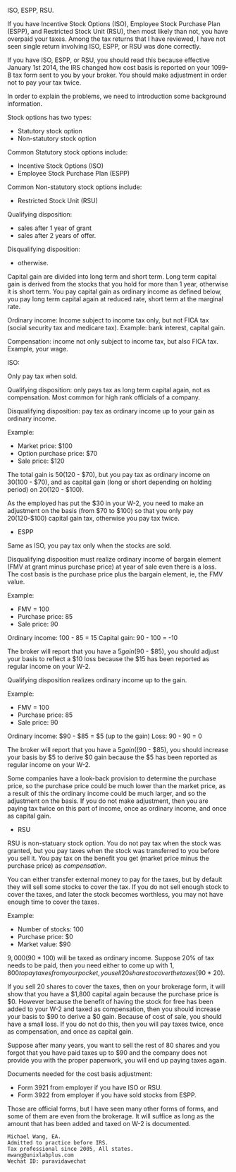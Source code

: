 ISO, ESPP, RSU.

If you have Incentive Stock Options (ISO), Employee Stock Purchase Plan (ESPP),
and Restricted Stock Unit (RSU), then most likely than not, you have overpaid
your taxes. Among the tax returns that I have reviewed, I have not seen single
return involving ISO, ESPP, or RSU was done correctly. 

If you have ISO, ESPP, or RSU, you should read this because effective
January 1st 2014, the IRS changed how cost basis is reported on your 1099-B
tax form sent to you by your broker. You should make adjustment in order not
to pay your tax twice.

In order to explain the problems, we need to introduction some background information.

Stock options has two types:

- Statutory stock option
- Non-statutory stock option

Common Statutory stock options include:

- Incentive Stock Options (ISO)
- Employee Stock Purchase Plan (ESPP)

Common Non-statutory stock options include:

- Restricted Stock Unit (RSU)

Qualifying disposition:

- sales after 1 year of grant
- sales after 2 years of offer.

Disqualifying disposition:

- otherwise.

Capital gain are divided into long term and short term. Long term capital gain is
derived from the stocks that you hold for more than 1 year, otherwise it is
short term. You pay capital gain as ordinary income as defined below, you pay
long term capital again at reduced rate, short term at the marginal rate.

Ordinary income: Income subject to income tax only, but not
FICA tax (social security tax and medicare tax). Example:
bank interest, capital gain.

Compensation: income not only subject to income tax, but also
FICA tax. Example, your wage.

ISO:

Only pay tax when sold.

Qualifying disposition: only pays tax as long term capital again, not 
as compensation. Most common for high rank officials of a company.

Disqualifying disposition: pay tax as ordinary income up to your gain
as ordinary income.

Example:

- Market price: $100
- Option purchase price: $70
- Sale price: $120

The total gain is $50 ($120 - $70), but
you pay tax as ordinary income on $30 ($100 - $70),
and as capital gain (long or short depending on holding period) on $20 ($120 - $100).

As the employed has put the $30 in your W-2,
you need to make an adjustment on the basis (from $70 to $100) so that you
only pay $20 ($120-$100) capital gain tax, otherwise you pay tax twice.

- ESPP

Same as ISO, you pay tax only when the stocks are sold.

Disqualifying disposition must realize ordinary income of bargain element
(FMV at grant minus purchase price) at year of sale even there is a loss.
The cost basis is the purchase price plus the bargain element, ie, the
FMV value.

Example:

- FMV = 100
- Purchase price: 85
- Sale price: 90

Ordinary income: 100 - 85 = 15
Capital gain: 90 - 100 = -10

The broker will report that you have a $5 gain ($90 - $85), you
should adjust your basis to reflect a $10 loss because the $15
has been reported as regular income on your W-2.

Qualifying disposition realizes ordinary income up to the gain.

Example:

- FMV = 100
- Purchase price: 85
- Sale price: 90

Ordinary income: $90 - $85 = $5 (up to the gain)
Loss: 90 - 90 = 0

The broker will report that you have a $5 gain (($90 - $85), you
should increase your basis by $5 to derive $0 gain because the $5
has been reported as regular income on your W-2.

Some companies have a look-back provision to determine the purchase
price, so the purchase price could be much lower than the market
price, as a result of this the ordinary income could be much larger, and so
the adjustment on the basis. If you do not make adjustment, then
you are paying tax twice on this part of income, once as ordinary
income, and once as capital gain.

- RSU

RSU is non-statuary stock option. You do not pay tax when the stock
was granted, but you pay taxes when the stock was transferred to you
before you sell it. You pay tax on the benefit you get (market price
minus the purchase price) as _compensation_.

You can either transfer external money to pay for the taxes, but by default
they will sell some stocks to cover the tax.
If you do not sell enough stock to cover the taxes, and later the
stock becomes worthless, you may not have enough time to cover
the taxes.

Example:

- Number of stocks: 100
- Purchase price: $0
- Market value: $90

$9,000 ($90 * 100) will be taxed as ordinary income. Suppose 20%
of tax needs to be paid, then you need either to come up with
$1,800 to pay taxes from your pocket, you sell 20 shares
to cover the taxes ($90 * 20).

If you sell 20 shares to cover the taxes, then on your brokerage
form, it will show that you have a $1,800 capital again because
the purchase price is $0. However because the benefit of having the
stock for free has been added to your W-2 and taxed as
compensation, then you should increase your basis to $90 to
derive a $0 gain. Because of cost of sale, you should have a 
small loss. If you do not do this, then you will pay taxes
twice, once as compensation, and once as capital gain.

Suppose after many years, you want to sell the rest of 80 shares
and you forgot that you have paid taxes up to $90 and the company does
not provide you with the proper paperwork, you will
end up paying taxes again.

Documents needed for the cost basis adjustment:

- Form 3921 from employer if you have ISO or RSU.
- Form 3922 from employer if you have sold stocks from ESPP.

Those are official forms, but I have seen many other forms of forms, and some
of them are even from the brokerage. It will suffice as long as the amount
that has been added and taxed on W-2 is documented.

```
Michael Wang, EA.
Admitted to practice before IRS.
Tax professional since 2005, All states.
mwang@unixlabplus.com
Wechat ID: puravidawechat
```
